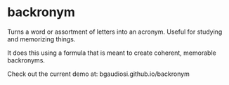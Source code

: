 # backronym
Turns a word or assortment of letters into an acronym. Useful for studying and memorizing things. 

It does this using a formula that is meant to create coherent, memorable backronyms.

Check out the current demo at: bgaudiosi.github.io/backronym
